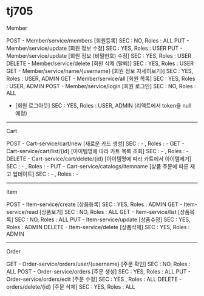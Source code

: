 # tj705

Member

POST - Member/service/members [회원등록] SEC : NO, Roles : ALL
PUT - Member/service/update [회원 정보 수정] SEC : YES, Roles : USER
PUT - Member/service/update [회원 정보 (비밀번호) 수정] SEC : YES, Roles : USER
DELETE - Member/service/delete [회원 삭제 (탈퇴)] SEC : YES, Roles : USER
GET - Member/service/name/{username} [회원 정보 자세히보기)] SEC : YES, Roles : USER, ADMIN
GET - Member/service/all [회원 목록] SEC : YES, Roles : USER, ADMIN
POST - Member/service/login [회원 로그인] SEC : NO, Roles : ALL
- [회원 로그아웃] SEC : YES, Roles : USER, ADMIN (리액트에서 token을 null 예정)

- - - - - - - -

Cart

POST - Cart-service/cart/new [새로운 카드 생성] SEC : - , Roles : -
GET - Cart-service/cart/list/{id} [아이템명에 따라 카트 목록 조회] SEC : - , Roles : -
DELETE - Cart-service/cart/delete/{id} [아이템명에 따라 카트에서 아이템제거] SEC : - , Roles : -
PUT - Cart-service/catalogs/itemname [상품 주문에 따른 재고 업데이트] SEC : - , Roles : -

- - - - - - - -

Item

POST - Item-service/create [상품등록] SEC : YES, Roles : ADMIN
GET - Item-service/read [상품보기] SEC : NO, Roles : ALL
GET - Item-service/list [상품목록] SEC : NO, Roles : ALL
PUT - Item-service/update [상품수정] SEC : YES, Roles : ADMIN
DELETE - Item-service/delete [상품삭제] SEC : YES, Roles : ADMIN

- - - - - - - -

Order

GET - Order-service/orders/user/{username} [주문 확인] SEC : NO, Roles : ALL
POST - Order-service/orders [주문 생성] SEC : YES, Roles : ALL
PUT -  Order-service/orders/edit [주문 수정] SEC : YES , Roles : ALL
DELETE - orders/delete/{id} [주문 삭제] SEC : YES, Roles : ALL
